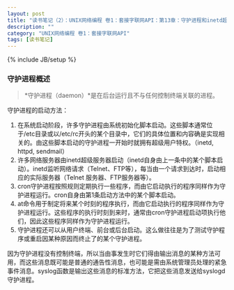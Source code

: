 ```yaml
---
layout: post
title: "读书笔记（2）：UNIX网络编程 卷1：套接字联网API：第13章：守护进程和inetd超级服务器"
description: ""
category: "UNIX网络编程 卷1：套接字联网API"
tags: [读书笔记]
---
```

{% include JB/setup %}

### 守护进程概述

>*守护进程（daemon）*是在后台运行且不与任何控制终端关联的进程。

守护进程的启动方法：

1. 在系统启动阶段，许多守护进程由系统初始化脚本启动。这些脚本通常位于/etc目录或以/etc/rc开头的某个目录中，它们的具体位置和内容确是实现相关的。由这些脚本启动的守护进程一开始时就拥有超级用户特权。（inetd, httpd, sendmail）
2. 许多网络服务器由inetd超级服务器启动（inetd自身由上一条中的某个脚本启动）。inetd监听网络请求（Telnet、FTP等），每当由一个请求到达时，启动相应的实际服务器（Telnet 服务器、FTP服务器等）。
3. cron守护进程按照规则定期执行一些程序，而由它启动执行的程序同样作为守护进程运行。cron自身由第1条启动方法中的某个脚本启动。
4. at命令用于制定将来某个时刻的程序执行，而由它启动执行的程序同样作为守护进程运行。这些程序的执行时刻到来时，通常由cron守护进程启动项执行他们，因此这些程序同样作为守护进程运行。
5. 守护进程还可以从用户终端、前台或后台启动。这么做往往是为了测试守护程序或重启因某种原因而终止了的某个守护进程。

因为守护进程没有控制终端，所以当由事发生时它们得由输出消息的某种方法可用，而这些消息既可能是普通的通告性消息，也可能是需由系统管理员处理的紧急事件消息。syslog函数是输出这些消息的标准方法，它把这些消息发送给syslogd守护进程。

